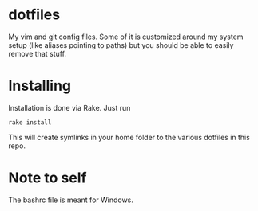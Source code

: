 dotfiles
========

My vim and git config files. Some of it is customized around my system setup (like aliases pointing to paths) but you should be able to easily remove that stuff.

Installing
==========

Installation is done via Rake. Just run

    rake install

This will create symlinks in your home folder to the various dotfiles in this repo.

Note to self
============

The bashrc file is meant for Windows.
